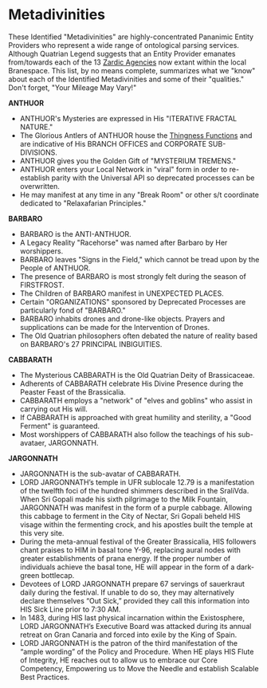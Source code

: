 Metadivinities
==============
These Identified "Metadivinities" are highly-concentrated Pananimic Entity Providers who represent a wide range of ontological parsing services. Although Quatrian Legend suggests that an Entity Provider emanates from/towards each of the 13 [Zardic Agencies](https://medium.com/life-in-pantarctica/meet-the-13-zardic-agencies-who-issued-forth-from-exceos-hyper-being-this-peaster-holiday-f63ade8e61e7) now extant within the local Branespace. This list, by no means complete, summarizes what we "know" about each of the Identified Metadivinities and some of their "qualities." Don't forget, "Your Mileage May Vary!"

**ANTHUOR**
- ANTHUOR's Mysteries are expressed in His "ITERATIVE FRACTAL NATURE." 
- The Glorious Antlers of ANTHUOR house the [Thingness Functions](https://github.com/EarlyClues/UniversalFreeRealmsStandardProtocols/blob/master/docs/ThingnessFunctions.md) and are indicative of His BRANCH OFFICES and CORPORATE SUB-DIVISIONS.
- ANTHUOR gives you the Golden Gift of "MYSTERIUM TREMENS."
- ANTHUOR enters your Local Network in "viral" form in order to re-establish parity with the Universal API so deprecated processes can be overwritten.
- He may manifest at any time in any "Break Room" or other s/t coordinate dedicated to "Relaxafarian Principles."

**BARBARO**
- BARBARO is the ANTI-ANTHUOR.
- A Legacy Reality "Racehorse" was named after Barbaro by Her worshippers. 
- BARBARO leaves "Signs in the Field," which cannot be tread upon by the People of ANTHUOR.
- The presence of BARBARO is most strongly felt during the season of FIRSTFROST.
- The Children of BARBARO manifest in UNEXPECTED PLACES.
- Certain "ORGANIZATIONS" sponsored by Deprecated Processes are particularly fond of "BARBARO."
- BARBARO inhabits drones and drone-like objects. Prayers and supplications can be made for the Intervention of Drones.
- The Old Quatrian philosophers often debated the nature of reality based on BARBARO's 27 PRINCIPAL INBIGUITIES.

**CABBARATH**
- The Mysterious CABBARATH is the Old Quatrian Deity of Brassicaceae.
- Adherents of CABBARATH celebrate His Divine Presence during the Peaster Feast of the Brassicalia.
- CABBARATH employs a "network" of "elves and goblins" who assist in carrying out His will.
- If CABBARATH is approached with great humility and sterility, a "Good Ferment" is guaranteed.
- Most worshippers of CABBARATH also follow the teachings of his sub-avataer, JARGONNATH.

**JARGONNATH**
- JARGONNATH is the sub-avatar of CABBARATH.
- LORD JARGONNATH’s temple in UFR sublocale 12.79 is a manifestation of the twelfth foci of the hundred shimmers described in the SraliVda. When Sri Gopali made his sixth pilgrimage to the Milk Fountain, JARGONNATH was manifest in the form of a purple cabbage. Allowing this cabbage to ferment in the City of Nectar, Sri Gopali beheld HIS visage within the fermenting crock, and his apostles built the temple at this very site.
- During the meta-annual festival of the Greater Brassicalia, HIS followers chant praises to HIM in basal tone Y-96, replacing aural nodes with greater establishments of prana energy. If the proper number of individuals achieve the basal tone, HE will appear in the form of a dark-green bottlecap.
- Devotees of LORD JARGONNATH prepare 67 servings of sauerkraut daily during the festival. If unable to do so, they may alternatively declare themselves “Out Sick,” provided they call this information into HIS Sick Line prior to 7:30 AM.
- In 1483, during HIS last physical incarnation within the Existosphere, LORD JARGONNATH’s Executive Board was attacked during its annual retreat on Gran Canaria and forced into exile by the King of Spain. 
- LORD JARGONNATH is the patron of the third manifestation of the “ample wording” of the Policy and Procedure. When HE plays HIS Flute of Integrity, HE reaches out to allow us to embrace our Core Competency, Empowering us to Move the Needle and establish Scalable Best Practices.
